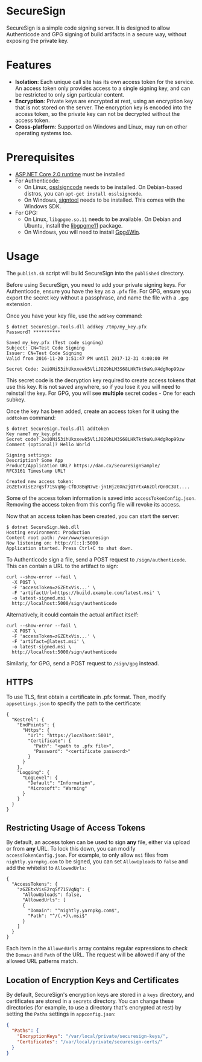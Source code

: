 SecureSign
==========

SecureSign is a simple code signing server. It is designed to allow Authenticode and GPG signing of build artifacts in a secure way, without exposing the private key.

Features
========
 - **Isolation**: Each unique call site has its own access token for the service. An access token only provides access to a single signing key, and can be restricted to only sign particular content.
 - **Encryption**: Private keys are encrypted at rest, using an encryption key that is not stored on the server. The encryption key is encoded into the access token, so the private key can not be decrypted without the access token.
 - **Cross-platform**: Supported on Windows and Linux, may run on other operating systems too.

Prerequisites
=============
 - [ASP.NET Core 2.0 runtime](https://www.microsoft.com/net/download/core#/runtime) must be installed
 - For Authenticode:
   - On Linux, [osslsigncode](https://sourceforge.net/projects/osslsigncode/) needs to be installed. On Debian-based distros, you can `apt-get install osslsigncode`.
   - On Windows, [signtool](https://docs.microsoft.com/en-us/dotnet/framework/tools/signtool-exe) needs to be installed. This comes with the Windows SDK.
 - For GPG:
   - On Linux, `libgpgme.so.11` needs to be available. On Debian and Ubuntu, install the [libgpgme11](https://packages.debian.org/stretch/libgpgme11) package.
   - On Windows, you will need to install [Gpg4Win](https://www.gpg4win.org/).

Usage
=====
The `publish.sh` script will build SecureSign into the `published` directory.

Before using SecureSign, you need to add your private signing keys. For Authenticode, ensure you have the key as a `.pfx` file. For GPG, ensure you export the secret key without a passphrase, and name the file with a `.gpg` extension.

Once you have your key file, use the `addkey` command:

```
$ dotnet SecureSign.Tools.dll addkey /tmp/my_key.pfx
Password? **********

Saved my_key.pfx (Test code signing)
Subject: CN=Test Code Signing
Issuer: CN=Test Code Signing
Valid from 2016-11-20 1:51:47 PM until 2017-12-31 4:00:00 PM

Secret Code: 2eiONi53ihUkxxewk5VliJO29hLM3S68LHkTkt9aKuX4dgRop99zw
```

This secret code is the decryption key required to create access tokens that use this key. It is not saved anywhere, so if you lose it you will need to reinstall the key. For GPG, you will see **multiple** secret codes - One for each subkey.

Once the key has been added, create an access token for it using the `addtoken` command:
```
$ dotnet SecureSign.Tools.dll addtoken
Key name? my_key.pfx
Secret code? 2eiONi53ihUkxxewk5VliJO29hLM3S68LHkTkt9aKuX4dgRop99zw
Comment (optional)? Hello World

Signing settings:
Description? Some App
Product/Application URL? https://dan.cx/SecureSignSample/
RFC3161 Timestamp URL? 

Created new access token:
zGZEtxVisE2rqSf71SVqNg-CfDJ8BqN7wE-jn1Hj20Xn2jQTrtxA6zDlrQn0C3Ut....
```

Some of the access token information is saved into `accessTokenConfig.json`. Removing the access token from this config file will revoke its access.

Now that an access token has been created, you can start the server:
```
$ dotnet SecureSign.Web.dll
Hosting environment: Production
Content root path: /var/www/securesign
Now listening on: http://[::]:5000
Application started. Press Ctrl+C to shut down.
```

To Authenticode sign a file, send a POST request to `/sign/authenticode`. This can contain a URL to the artifact to sign:
```
curl --show-error --fail \
  -X POST \
  -F 'accessToken=zGZEtxVis...' \
  -F 'artifactUrl=https://build.example.com/latest.msi' \
  -o latest-signed.msi \
  http://localhost:5000/sign/authenticode
```

Alternatively, it could contain the actual artifact itself:
```
curl --show-error --fail \
  -X POST \
  -F 'accessToken=zGZEtxVis...' \
  -F 'artifact=@latest.msi' \
  -o latest-signed.msi \
  http://localhost:5000/sign/authenticode
```

Similarly, for GPG, send a POST request to `/sign/gpg` instead.

HTTPS
-----
To use TLS, first obtain a certificate in .pfx format. Then, modify `appsettings.json` to specify the path to the certificate:
```
{
  "Kestrel": {
    "EndPoints": {
      "Https": {
        "Url": "https://localhost:5001",
        "Certificate": {
          "Path": "<path to .pfx file>",
          "Password": "<certificate password>"
        }
      }
    },
    "Logging": {
      "LogLevel": {
        "Default": "Information",
        "Microsoft": "Warning"
      }
    }
  }
}
```

Restricting Usage of Access Tokens
----------------------------------

By default, an access token can be used to sign **any** file, either via upload or from **any** URL. To lock this down, you can modify `accessTokenConfig.json`. For example, to only allow `msi` files from `nightly.yarnpkg.com` to be signed, you can set `AllowUploads` to `false` and add the whitelist to `AllowedUrls`:
```
{
  "AccessTokens": {
    "zGZEtxVisE2rqSf71SVqNg": {
      "AllowUploads": false,
      "AllowedUrls": [
      {
        "Domain": "^nightly.yarnpkg.com$",
        "Path": "^/(.+)\.msi$"
      }
    ]
  }
}
```

Each item in the `AllowedUrls` array contains regular expressions to check the `Domain` and `Path` of the URL. The request will be allowed if any of the allowed URL patterns match.

Location of Encryption Keys and Certificates
--------------------------------------------

By default, SecureSign's encryption keys are stored in a `keys` directory, and certificates are stored in a `secrets` directory. You can change these directories (for example, to use a directory that's encrypted at rest) by setting the `Paths` settings in `appconfig.json`:

```json
{
  "Paths": {
    "EncryptionKeys": "/var/local/private/securesign-keys/",
    "Certificates": "/var/local/private/securesign-certs/"
  }
}
```
